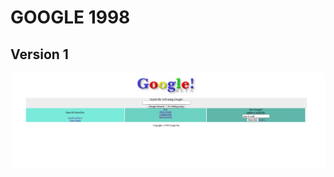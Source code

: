 # GOOGLE 1998 

## Version 1

![GOOGLE](https://github.com/mehmethakan0220/front-end-fundamentals/blob/master/6-google-search/1-google-1998/images/google1998.png)
